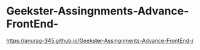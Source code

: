 # Geekster-Assingnments-Advance-FrontEnd-


  https://anurag-345.github.io/Geekster-Assingnments-Advance-FrontEnd-/
